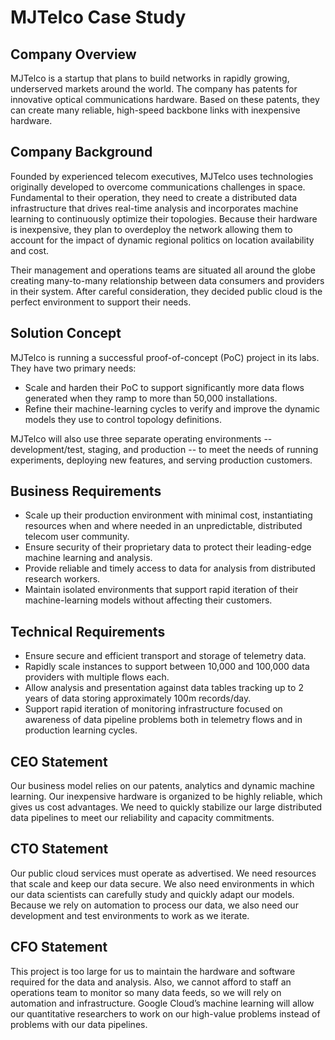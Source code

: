 # MJTelco Case Study
## Company Overview
MJTelco is a startup that plans to build networks in rapidly growing, underserved markets around the world. The company has patents for innovative optical communications hardware. Based on these patents, they can create many reliable, high-speed backbone links with inexpensive hardware.

## Company Background
Founded by experienced telecom executives, MJTelco uses technologies originally developed to overcome communications challenges in space. Fundamental to their operation, they need to create a distributed data infrastructure that drives real-time analysis and incorporates machine learning to continuously optimize their topologies. Because their hardware is inexpensive, they plan to overdeploy the network allowing them to account for the impact of dynamic regional politics on location availability and cost.

Their management and operations teams are situated all around the globe creating many-to-many relationship between data consumers and providers in their system. After careful consideration, they decided public cloud is the perfect environment to support their needs.

## Solution Concept
MJTelco is running a successful proof-of-concept (PoC) project in its labs. They have two primary needs:

* Scale and harden their PoC to support significantly more data flows generated when they ramp to more than 50,000 installations.
* Refine their machine-learning cycles to verify and improve the dynamic models they use to control topology definitions.

MJTelco will also use three separate operating environments -- development/test, staging, and production -- to meet the needs of running experiments, deploying new features, and serving production customers.

## Business Requirements
* Scale up their production environment with minimal cost, instantiating resources when and where needed in an unpredictable, distributed telecom user community.
* Ensure security of their proprietary data to protect their leading-edge machine learning and analysis.
* Provide reliable and timely access to data for analysis from distributed research workers.
* Maintain isolated environments that support rapid iteration of their machine-learning models without affecting their customers.

## Technical Requirements
* Ensure secure and efficient transport and storage of telemetry data.
* Rapidly scale instances to support between 10,000 and 100,000 data providers with multiple flows each.
* Allow analysis and presentation against data tables tracking up to 2 years of data storing approximately 100m records/day.
* Support rapid iteration of monitoring infrastructure focused on awareness of data pipeline problems both in telemetry flows and in production learning cycles.

## CEO Statement
Our business model relies on our patents, analytics and dynamic machine learning. Our inexpensive hardware is organized to be highly reliable, which gives us cost advantages. We need to quickly stabilize our large distributed data pipelines to meet our reliability and capacity commitments.

## CTO Statement
Our public cloud services must operate as advertised. We need resources that scale and keep our data secure. We also need environments in which our data scientists can carefully study and quickly adapt our models. Because we rely on automation to process our data, we also need our development and test environments to work as we iterate.

## CFO Statement
This project is too large for us to maintain the hardware and software required for the data and analysis. Also, we cannot afford to staff an operations team to monitor so many data feeds, so we will rely on automation and infrastructure. Google Cloud’s machine learning will allow our quantitative researchers to work on our high-value problems instead of problems with our data pipelines.

